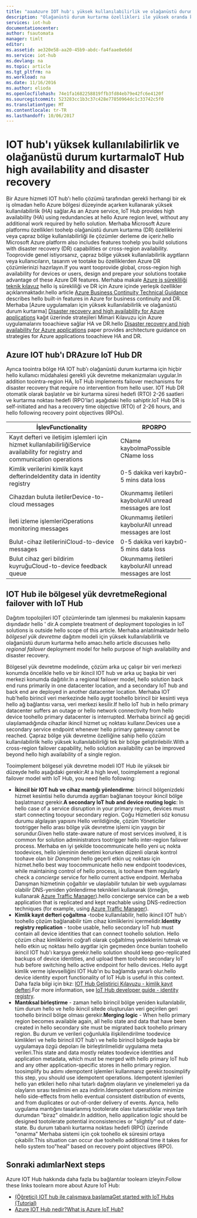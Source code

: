 ```yaml
---
title: "aaaAzure IOT hub'ı yüksek kullanılabilirlik ve olağanüstü durum kurtarma | Microsoft Docs"
description: "Olağanüstü durum kurtarma özellikleri ile yüksek oranda kullanılabilir Azure IOT çözümleri toobuild yardımcı hello Azure ve IOT hub'ı özelliklerini açıklar."
services: iot-hub
documentationcenter: 
author: fsautomata
manager: timlt
editor: 
ms.assetid: ae320e58-aa20-45b9-abdc-fa4faae8e6dd
ms.service: iot-hub
ms.devlang: na
ms.topic: article
ms.tgt_pltfrm: na
ms.workload: na
ms.date: 11/16/2016
ms.author: elioda
ms.openlocfilehash: 74e1fa1682258819ffb3fd84eb79e42fc6e4120f
ms.sourcegitcommit: 523283cc1b3c37c428e77850964dc1c33742c5f0
ms.translationtype: MT
ms.contentlocale: tr-TR
ms.lasthandoff: 10/06/2017
---
```

# <a name="iot-hub-high-availability-and-disaster-recovery"></a><span data-ttu-id="78798-103">IOT hub'ı yüksek kullanılabilirlik ve olağanüstü durum kurtarma</span><span class="sxs-lookup"><span data-stu-id="78798-103">IoT Hub high availability and disaster recovery</span></span>
<span data-ttu-id="78798-104">Bir Azure hizmeti IOT hub'ı hello çözümü tarafından gerekli herhangi bir ek iş olmadan hello Azure bölgesi düzeyinde açarken kullanarak yüksek kullanılabilirlik (HA) sağlar.</span><span class="sxs-lookup"><span data-stu-id="78798-104">As an Azure service, IoT Hub provides high availability (HA) using redundancies at hello Azure region level, without any additional work required by hello solution.</span></span> <span data-ttu-id="78798-105">Merhaba Microsoft Azure platformu özellikleri toohelp olağanüstü durum kurtarma (DR) özelliklerini veya çapraz bölge kullanılabilirliği ile çözümler derleme de içerir.</span><span class="sxs-lookup"><span data-stu-id="78798-105">hello Microsoft Azure platform also includes features toohelp you build solutions with disaster recovery (DR) capabilities or cross-region availability.</span></span> <span data-ttu-id="78798-106">Tooprovide genel istiyorsanız, çapraz bölge yüksek kullanılabilirlik aygıtların veya kullanıcıların, tasarım ve tootake bu özelliklerden Azure DR çözümlerinizi hazırlayın.</span><span class="sxs-lookup"><span data-stu-id="78798-106">If you want tooprovide global, cross-region high availability for devices or users, design and prepare your solutions tootake advantage of these Azure DR features.</span></span> <span data-ttu-id="78798-107">Merhaba makale [Azure iş sürekliliği teknik kılavuz](../resiliency/resiliency-technical-guidance.md) hello iş sürekliliği ve DR için Azure içinde yerleşik özellikler açıklanmaktadır.</span><span class="sxs-lookup"><span data-stu-id="78798-107">hello article [Azure Business Continuity Technical Guidance](../resiliency/resiliency-technical-guidance.md) describes hello built-in features in Azure for business continuity and DR.</span></span> <span data-ttu-id="78798-108">Merhaba [Azure uygulamaları için yüksek kullanılabilirlik ve olağanüstü durum kurtarma] [ Disaster recovery and high availability for Azure applications] kağıt üzerinde stratejileri Mimari Kılavuzu için Azure uygulamalarını tooachieve sağlar HA ve DR.</span><span class="sxs-lookup"><span data-stu-id="78798-108">hello [Disaster recovery and high availability for Azure applications][Disaster recovery and high availability for Azure applications] paper provides architecture guidance on strategies for Azure applications tooachieve HA and DR.</span></span>

## <a name="azure-iot-hub-dr"></a><span data-ttu-id="78798-109">Azure IOT hub'ı DR</span><span class="sxs-lookup"><span data-stu-id="78798-109">Azure IoT Hub DR</span></span>
<span data-ttu-id="78798-110">Ayrıca toointra bölge HA IOT hub'ı olağanüstü durum kurtarma için hiçbir hello kullanıcı müdahalesi gerekli yük devretme mekanizmaları uygular.</span><span class="sxs-lookup"><span data-stu-id="78798-110">In addition toointra-region HA, IoT Hub implements failover mechanisms for disaster recovery that require no intervention from hello user.</span></span> <span data-ttu-id="78798-111">IOT Hub DR otomatik olarak başlatılır ve bir kurtarma süresi hedefi (RTO) 2-26 saatleri ve kurtarma noktası hedefi (RPO'lar) aşağıdaki hello sahiptir.</span><span class="sxs-lookup"><span data-stu-id="78798-111">IoT Hub DR is self-initiated and has a recovery time objective (RTO) of 2-26 hours, and hello following recovery point objectives (RPOs).</span></span>

| <span data-ttu-id="78798-112">İşlev</span><span class="sxs-lookup"><span data-stu-id="78798-112">Functionality</span></span> | <span data-ttu-id="78798-113">RPO</span><span class="sxs-lookup"><span data-stu-id="78798-113">RPO</span></span> |
| --- | --- |
| <span data-ttu-id="78798-114">Kayıt defteri ve iletişim işlemleri için hizmet kullanılabilirliği</span><span class="sxs-lookup"><span data-stu-id="78798-114">Service availability for registry and communication operations</span></span> |<span data-ttu-id="78798-115">CName kaybolma</span><span class="sxs-lookup"><span data-stu-id="78798-115">Possible CName loss</span></span> |
| <span data-ttu-id="78798-116">Kimlik verilerini kimlik kayıt defterinde</span><span class="sxs-lookup"><span data-stu-id="78798-116">Identity data in identity registry</span></span> |<span data-ttu-id="78798-117">0-5 dakika veri kaybı</span><span class="sxs-lookup"><span data-stu-id="78798-117">0-5 mins data loss</span></span> |
| <span data-ttu-id="78798-118">Cihazdan buluta iletiler</span><span class="sxs-lookup"><span data-stu-id="78798-118">Device-to-cloud messages</span></span> |<span data-ttu-id="78798-119">Okunmamış iletileri kaybolur</span><span class="sxs-lookup"><span data-stu-id="78798-119">All unread messages are lost</span></span> |
| <span data-ttu-id="78798-120">İleti izleme işlemleri</span><span class="sxs-lookup"><span data-stu-id="78798-120">Operations monitoring messages</span></span> |<span data-ttu-id="78798-121">Okunmamış iletileri kaybolur</span><span class="sxs-lookup"><span data-stu-id="78798-121">All unread messages are lost</span></span> |
| <span data-ttu-id="78798-122">Bulut-cihaz iletilerini</span><span class="sxs-lookup"><span data-stu-id="78798-122">Cloud-to-device messages</span></span> |<span data-ttu-id="78798-123">0-5 dakika veri kaybı</span><span class="sxs-lookup"><span data-stu-id="78798-123">0-5 mins data loss</span></span> |
| <span data-ttu-id="78798-124">Bulut cihaz geri bildirim kuyruğu</span><span class="sxs-lookup"><span data-stu-id="78798-124">Cloud-to-device feedback queue</span></span> |<span data-ttu-id="78798-125">Okunmamış iletileri kaybolur</span><span class="sxs-lookup"><span data-stu-id="78798-125">All unread messages are lost</span></span> |

## <a name="regional-failover-with-iot-hub"></a><span data-ttu-id="78798-126">IOT Hub ile bölgesel yük devretme</span><span class="sxs-lookup"><span data-stu-id="78798-126">Regional failover with IoT Hub</span></span>
<span data-ttu-id="78798-127">Dağıtım topolojileri IOT çözümlerinde tam işlenmesi bu makalenin kapsamı dışındadır hello ' dir.</span><span class="sxs-lookup"><span data-stu-id="78798-127">A complete treatment of deployment topologies in IoT solutions is outside hello scope of this article.</span></span> <span data-ttu-id="78798-128">Merhaba anlatılmaktadır hello *bölgesel yük devretme* dağıtım modeli için yüksek kullanılabilirlik ve olağanüstü durum kurtarma hello amacı.</span><span class="sxs-lookup"><span data-stu-id="78798-128">hello article discusses hello *regional failover* deployment model for hello purpose of high availability and disaster recovery.</span></span>

<span data-ttu-id="78798-129">Bölgesel yük devretme modelinde, çözüm arka uç çalışır bir veri merkezi konumda öncelikle hello ve bir ikincil IOT hub ve arka uç başka bir veri merkezi konumda dağıtılır.</span><span class="sxs-lookup"><span data-stu-id="78798-129">In a regional failover model, hello solution back end runs primarily in one datacenter location, and a secondary IoT hub and back end are deployed in another datacenter location.</span></span> <span data-ttu-id="78798-130">Merhaba IOT hub'hello birincil veri merkezinde hello aygıt toohello birincil bir kesinti veya hello ağ bağlantısı varsa, veri merkezi kesilir.</span><span class="sxs-lookup"><span data-stu-id="78798-130">If hello IoT hub in hello primary datacenter suffers an outage or hello network connectivity from hello device toohello primary datacenter is interrupted.</span></span> <span data-ttu-id="78798-131">Merhaba birincil ağ geçidi ulaşılamadığında cihazlar ikincil hizmet uç noktası kullanır.</span><span class="sxs-lookup"><span data-stu-id="78798-131">Devices use a secondary service endpoint whenever hello primary gateway cannot be reached.</span></span> <span data-ttu-id="78798-132">Çapraz bölge yük devretme özelliğine sahip hello çözüm kullanılabilirlik hello yüksek kullanılabilirliği tek bir bölge geliştirilebilir.</span><span class="sxs-lookup"><span data-stu-id="78798-132">With a cross-region failover capability, hello solution availability can be improved beyond hello high availability of a single region.</span></span>

<span data-ttu-id="78798-133">Tooimplement bölgesel yük devretme modeli IOT Hub ile yüksek bir düzeyde hello aşağıdaki gerekir:</span><span class="sxs-lookup"><span data-stu-id="78798-133">At a high level, tooimplement a regional failover model with IoT Hub, you need hello following:</span></span>

* <span data-ttu-id="78798-134">**İkincil bir IOT hub ve cihaz mantığı yönlendirme**: birincil bölgenizdeki hizmet kesintisi hello durumda aygıtları bağlanan tooyour ikincil bölge başlatmanız gerekir.</span><span class="sxs-lookup"><span data-stu-id="78798-134">**A secondary IoT hub and device routing logic**: In hello case of a service disruption in your primary region, devices must start connecting tooyour secondary region.</span></span> <span data-ttu-id="78798-135">Çoğu Hizmetleri söz konusu durumu algılayan yapısını Hello verildiğinde, çözüm Yöneticiler tootrigger hello arası bölge yük devretme işlemi için yaygın bir sorundur.</span><span class="sxs-lookup"><span data-stu-id="78798-135">Given hello state-aware nature of most services involved, it is common for solution administrators tootrigger hello inter-region failover process.</span></span> <span data-ttu-id="78798-136">Merhaba en iyi şekilde toocommunicate hello yeni uç nokta toodevices, hello işleminin denetimi korurken düzenli olarak kontrol toohave olan bir *Danışman* hello geçerli etkin uç noktası için hizmet.</span><span class="sxs-lookup"><span data-stu-id="78798-136">hello best way toocommunicate hello new endpoint toodevices, while maintaining control of hello process, is toohave them regularly check a *concierge* service for hello current active endpoint.</span></span> <span data-ttu-id="78798-137">Merhaba Danışman hizmetinin çoğaltılır ve ulaşılabilir tutulan bir web uygulaması olabilir DNS-yeniden yönlendirme teknikleri kullanarak (örneğin, kullanarak [Azure Traffic Manager][Azure Traffic Manager]).</span><span class="sxs-lookup"><span data-stu-id="78798-137">hello concierge service can be a web application that is replicated and kept reachable using DNS-redirection techniques (for example, using [Azure Traffic Manager][Azure Traffic Manager]).</span></span>
* <span data-ttu-id="78798-138">**Kimlik kayıt defteri çoğaltma** -toobe kullanılabilir, hello ikincil IOT hub'ı toohello çözüm bağlanabilir tüm cihaz kimliklerini içermelidir.</span><span class="sxs-lookup"><span data-stu-id="78798-138">**Identity registry replication** - toobe usable, hello secondary IoT hub must contain all device identities that can connect toohello solution.</span></span> <span data-ttu-id="78798-139">Hello çözüm cihaz kimliklerini coğrafi olarak çoğaltılmış yedeklerini tutmak ve hello etkin uç noktası hello aygıtlar için geçmeden önce bunları toohello ikincil IOT hub'ı karşıya gerekir.</span><span class="sxs-lookup"><span data-stu-id="78798-139">hello solution should keep geo-replicated backups of device identities, and upload them toohello secondary IoT hub before switching hello active endpoint for hello devices.</span></span> <span data-ttu-id="78798-140">Hello aygıt kimlik verme işlevselliğini IOT Hub'ın bu bağlamda yararlı olur.</span><span class="sxs-lookup"><span data-stu-id="78798-140">hello device identity export functionality of IoT Hub is useful in this context.</span></span> <span data-ttu-id="78798-141">Daha fazla bilgi için bkz: [IOT Hub Geliştirici Kılavuzu - kimlik kayıt defteri][IoT Hub developer guide - identity registry].</span><span class="sxs-lookup"><span data-stu-id="78798-141">For more information, see [IoT Hub developer guide - identity registry][IoT Hub developer guide - identity registry].</span></span>
* <span data-ttu-id="78798-142">**Mantıksal birleştirme** - zaman hello birincil bölge yeniden kullanılabilir, tüm durum hello ve hello ikincil sitede oluşturulan veri geçirilen geri toohello birincil bölge olması gerekir.</span><span class="sxs-lookup"><span data-stu-id="78798-142">**Merging logic** - When hello primary region becomes available again, all hello state and data that have been created in hello secondary site must be migrated back toohello primary region.</span></span> <span data-ttu-id="78798-143">Bu durum ve verileri çoğunlukla ilişkilendirilme toodevice kimlikleri ve hello birincil IOT hub'ı ve hello birincil bölgede başka bir uygulamaya özgü depoları ile birleştirilmelidir uygulama meta verileri.</span><span class="sxs-lookup"><span data-stu-id="78798-143">This state and data mostly relates toodevice identities and application metadata, which must be merged with hello primary IoT hub and any other application-specific stores in hello primary region.</span></span> <span data-ttu-id="78798-144">toosimplify bu adımı ıdempotent işlemleri kullanmanız gerekir.</span><span class="sxs-lookup"><span data-stu-id="78798-144">toosimplify this step, you should use idempotent operations.</span></span> <span data-ttu-id="78798-145">Idempotent işlemleri hello yan etkileri hello nihai tutarlı dağıtım olayların ve yinelemeleri ya da olayların sırası teslimini en aza indirin.</span><span class="sxs-lookup"><span data-stu-id="78798-145">Idempotent operations minimize hello side-effects from hello eventual consistent distribution of events, and from duplicates or out-of-order delivery of events.</span></span> <span data-ttu-id="78798-146">Ayrıca, hello uygulama mantığını tasarlanmış tootolerate olası tutarsızlıklar veya tarih durumdan "biraz" olmalıdır.</span><span class="sxs-lookup"><span data-stu-id="78798-146">In addition, hello application logic should be designed tootolerate potential inconsistencies or "slightly" out of date-state.</span></span> <span data-ttu-id="78798-147">Bu durum tabanlı kurtarma noktası hedefi (RPO) üzerinde "onarma" Merhaba sistemi için çok toohello ek süresini ortaya çıkabilir.</span><span class="sxs-lookup"><span data-stu-id="78798-147">This situation can occur due toohello additional time it takes for hello system too"heal" based on recovery point objectives (RPO).</span></span>

## <a name="next-steps"></a><span data-ttu-id="78798-148">Sonraki adımlar</span><span class="sxs-lookup"><span data-stu-id="78798-148">Next steps</span></span>
<span data-ttu-id="78798-149">Azure IOT Hub hakkında daha fazla bu bağlantılar toolearn izleyin:</span><span class="sxs-lookup"><span data-stu-id="78798-149">Follow these links toolearn more about Azure IoT Hub:</span></span>

* <span data-ttu-id="78798-150">[(Öğretici) IOT hub ile çalışmaya başlama][lnk-get-started]</span><span class="sxs-lookup"><span data-stu-id="78798-150">[Get started with IoT Hubs (Tutorial)][lnk-get-started]</span></span>
* <span data-ttu-id="78798-151">[Azure IOT Hub nedir?][What is Azure IoT Hub?]</span><span class="sxs-lookup"><span data-stu-id="78798-151">[What is Azure IoT Hub?][What is Azure IoT Hub?]</span></span>

[Disaster recovery and high availability for Azure applications]: ../resiliency/resiliency-disaster-recovery-high-availability-azure-applications.md
[Azure Business Continuity Technical Guidance]: https://azure.microsoft.com/documentation/articles/resiliency-technical-guidance/
[Azure Traffic Manager]: https://azure.microsoft.com/documentation/services/traffic-manager/
[IoT Hub developer guide - identity registry]: iot-hub-devguide-identity-registry.md

[lnk-get-started]: iot-hub-csharp-csharp-getstarted.md
[What is Azure IoT Hub?]: iot-hub-what-is-iot-hub.md
